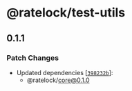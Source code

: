 # @ratelock/test-utils

## 0.1.1

### Patch Changes

- Updated dependencies [[`398232b`](https://github.com/saoudi-h/ratelock/commit/398232b11d4b0ff6e1e9e156191d8f543da35fb3)]:
    - @ratelock/core@0.1.0
